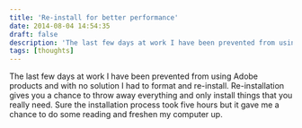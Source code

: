 ```yaml
---
title: 'Re-install for better performance'
date: 2014-08-04 14:54:35
draft: false
description: 'The last few days at work I have been prevented from using Adobe products and with no solution I had to format and re-install.'
tags: [thoughts]
---
```


The last few days at work I have been prevented from using Adobe products and with no solution I had to format and re-install. Re-installation gives you a chance to throw away everything and only install things that you really need. Sure the installation process took five hours but it gave me a chance to do some reading and freshen my computer up.